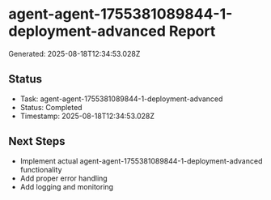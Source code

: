 # agent-agent-1755381089844-1-deployment-advanced Report

Generated: 2025-08-18T12:34:53.028Z

## Status
- Task: agent-agent-1755381089844-1-deployment-advanced
- Status: Completed
- Timestamp: 2025-08-18T12:34:53.028Z

## Next Steps
- Implement actual agent-agent-1755381089844-1-deployment-advanced functionality
- Add proper error handling
- Add logging and monitoring
